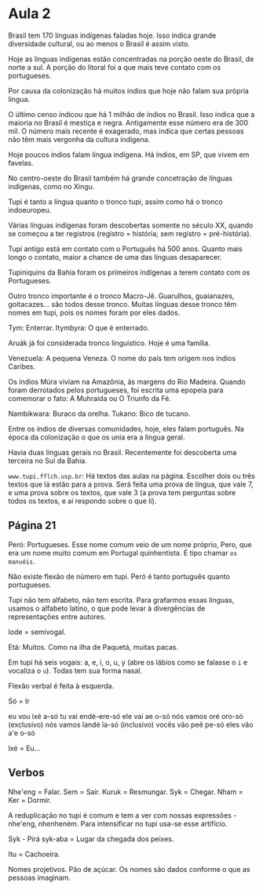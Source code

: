 Aula 2
======

Brasil tem 170 línguas indígenas faladas hoje. Isso indica grande diversidade cultural, ou ao menos o Brasil é assim visto.

Hoje as línguas indígenas estão concentradas na porção oeste do Brasil, de norte a sul. A porção do litoral foi a que mais teve contato com os portugueses.

Por causa da colonização há muitos índios que hoje não falam sua própria língua.

O último censo indicou que há 1 milhão de índios no Brasil. Isso indica que a maioria no Brasil é mestiça e negra. Antigamente esse número era de 300 mil. O número mais recente é exagerado, mas indica que certas pessoas não têm mais vergonha da cultura indígena.

Hoje poucos índios falam língua indígena. Há índios, em SP, que vivem em favelas.

No centro-oeste do Brasil também há grande concetração de línguas indígenas, como no Xingu.

Tupi é tanto a língua quanto o tronco tupi, assim como há o tronco indoeuropeu.

Várias línguas indígenas foram descobertas somente no século XX, quando se começou a ter registros (registro = história; sem registro = pré-história).

Tupi antigo está em contato com o Português há 500 anos. Quanto mais longo o contato, maior a chance de uma das línguas desaparecer.

Tupiniquins da Bahia foram os primeiros indígenas a terem contato com os Portugueses.

Outro tronco importante é o tronco Macro-Jê. Guarulhos, guaianazes, goitacazes... são todos desse tronco. Muitas línguas desse tronco têm nomes em tupi, pois os nomes foram por eles dados.

Tym: Enterrar. Itymbyra: O que é enterrado.

Aruák já foi considerada tronco linguístico. Hoje é uma família.

Venezuela: A pequena Veneza. O nome do país tem origem nos índios Caribes.

Os índios Múra viviam na Amazônia, às margens do Rio Madeira. Quando foram derrotados pelos portugueses, foi escrita uma epopeia para comemorar o fato: A Muhraida ou O Triunfo da Fé.

Nambikwara: Buraco da orelha.
Tukano: Bico de tucano.

Entre os índios de diversas comunidades, hoje, eles falam português. Na época da colonização o que os unia era a língua geral.

Havia duas línguas gerais no Brasil. Recentemente foi descoberta uma terceira no Sul da Bahia.

`www.tupi.fflch.usp.br`: Há textos das aulas na página. Escolher dois ou três textos que lá estão para a prova. Será feita uma prova de língua, que vale 7, e uma prova sobre os textos, que vale 3 (a prova tem perguntas sobre todos os textos, e aí respondo sobre o que li).

Página 21
---------

Peró: Portugueses. Esse nome comum veio de um nome próprio, Pero, que era um nome muito comum em Portugal quinhentista. É tipo chamar `os manuéis`.

Não existe flexão de número em tupi. Peró é tanto português quanto portugueses.

Tupi não tem alfabeto, não tem escrita. Para grafarmos essas línguas, usamos o alfabeto latino, o que pode levar à divergências de representações entre autores.

Iode = semivogal.

Etá: Muitos. Como na ilha de Paquetá, muitas pacas.

Em tupi há seis vogais: a, e, i, o, u, y (abre os lábios como se falasse o `i` e vocaliza o `u`). Todas tem sua forma nasal.

Flexão verbal é feita à esquerda.

Só = Ir

eu vou		ixé a-só
tu vai		endé-ere-só
ele vai		ae o-só
nós vamos	oré oro-só (exclusivo)
nós vamos	îandé îa-só (inclusivo)
vocês vão	peẽ pe-só
eles vão	a'e o-só

Ixé = Eu...

Verbos
------

Nhe'eng = Falar.
Sem = Sair.
Kuruk = Resmungar.
Syk = Chegar.
Nham =
Ker = Dormir.

A reduplicação no tupi é comum e tem a ver com nossas expressões - nhe'eng, nhenheném. Para intensificar no tupi usa-se esse artifício.

Syk - Pirá syk-aba = Lugar da chegada dos peixes.

Itu = Cachoeira.

Nomes projetivos. Pão de açúcar. Os nomes são dados conforme o que as pessoas imaginam.
